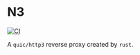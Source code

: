 # N3

[![CI](https://github.com/quic-lab/n3/actions/workflows/ci.yaml/badge.svg)](https://github.com/quic-lab/n3/actions/workflows/ci.yaml)

A `quic/http3` reverse proxy created by `rust`.
